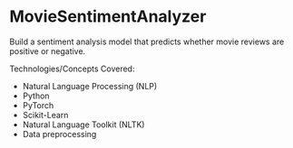 # MovieSentimentAnalyzer
Build a sentiment analysis model that predicts whether movie reviews are positive or negative.

Technologies/Concepts Covered:
- Natural Language Processing (NLP)
- Python
- PyTorch
- Scikit-Learn
- Natural Language Toolkit (NLTK)
- Data preprocessing
